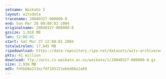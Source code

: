 ```yaml
---
setname: Waikato I
layout: witsdata
tracename: 20040327-000000-0
end: Sun Mar 28 00:00:02 2004
originalname: 20040327-000000-0
gzsize: 1,018 MB
len: 12:00:01
start: Sat Mar 27 12:00:01 2004
totalwirelen: 17,845 MB
ripedownload: https://data-repository.ripe.net/datasets/wits-archive/waikato/1/20040327-000000-0.gz
pkts: 41 million
download: ftp://wits.cs.waikato.ac.nz/waikato/1/20040327-000000-0.gz
size: 2,936 MB
md5: fd5bb0e213ecfdf185221eb6d06a1e69
---
```

